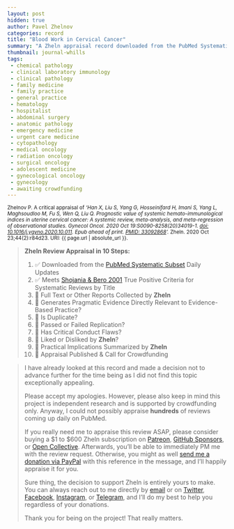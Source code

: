 ```yaml
---
layout: post
hidden: true
author: Pavel Zhelnov
categories: record
title: "Blood Work in Cervical Cancer"
summary: "A Zheln appraisal record downloaded from the PubMed Systematic Subset daily updates."
thumbnail: journal-whills
tags:
 - chemical pathology
 - clinical laboratory immunology
 - clinical pathology
 - family medicine
 - family practice
 - general practice
 - hematology
 - hospitalist
 - abdominal surgery
 - anatomic pathology
 - emergency medicine
 - urgent care medicine
 - cytopathology
 - medical oncology
 - radiation oncology
 - surgical oncology
 - adolescent medicine
 - gynecological oncology
 - gynecology
 - awaiting crowdfunding
---
```


<small id="citation">Zhelnov P. A critical appraisal of _‘Han X, Liu S, Yang G, Hosseinifard H, Imani S, Yang L, Maghsoudloo M, Fu S, Wen Q, Liu Q. Prognostic value of systemic hemato-immunological indices in uterine cervical cancer: A systemic review, meta-analysis, and meta-regression of observational studies. Gynecol Oncol. 2020 Oct 19:S0090-8258(20)34019-1. [doi: 10.1016/j.ygyno.2020.10.011](https://doi.org/10.1016/j.ygyno.2020.10.011). Epub ahead of print. [PMID: 33092868](https://pubmed.gov/33092868)’._ Zheln. 2020 Oct 23;44(2):r84d23. URI: {{ page.url | absolute_url }}.</small>

> **Zheln Review Appraisal in 10 Steps:**
>
> 1. ✅ Downloaded from the [PubMed Systematic Subset](https://github.com/p1m-ortho/qs-global-ortho-search-queries/blob/global-sr-query/README.md) Daily Updates
> 2. ✅ Meets [Shojania & Bero 2001](https://www.researchgate.net/publication/11820967_Taking_Advantage_of_the_Explosion_of_Systematic_Reviews_An_Efficient_MEDLINE_Search_Strategy) True Positive Criteria for Systematic Reviews by Title
> 3. 🔄 Full Text or Other Reports Collected by **Zheln**
> 4. 🔄 Generates Pragmatic Evidence Directly Relevant to Evidence-Based Practice?
> 5. 🔄 Is Duplicate?
> 6. 🔄 Passed or Failed Replication?
> 7. 🔄 Has Critical Conduct Flaws?
> 8. 🔄 Liked or Disliked by **Zheln**?
> 9. 🔄 Practical Implications Summarized by **Zheln**
> 10. 🔄 Appraisal Published & Call for Crowdfunding

> I have already looked at this record and made a decision not to advance further for the time being as I did not find this topic exceptionally appealing.
>
> Please accept my apologies. However, please also keep in mind this project is independent research and is supported by crowdfunding only. Anyway, I could not possibly appraise **hundreds** of reviews coming up daily on PubMed.
> 
> If you really need me to appraise this review ASAP, please consider buying a $1 to $600 Zheln subscription on [Patreon](https://patreon.com/zheln), [GitHub Sponsors](https://github.com/sponsors/drzhelnov), or [Open Collective](https://opencollective.com/zheln). Afterwards, you’ll be able to immediately PM me with the review request. Otherwise, you might as well [send me a donation via PayPal](https://paypal.me/pjelnov) with this reference in the message, and I’ll happily appraise it for you.
> 
> Sure thing, the decision to support Zheln is entirely yours to make. You can always reach out to me directly by [email](mailto:pavel@zheln.com) or on [Twitter](https://twitter.com/drzhelnov), [Facebook](https://facebook.com/drzhelnov), [Instagram](https://instagram.com/igzheln), or [Telegram](https://t.me/drzhelnov), and I’ll do my best to help you regardless of your donations.
> 
> Thank you for being on the project! That really matters.
